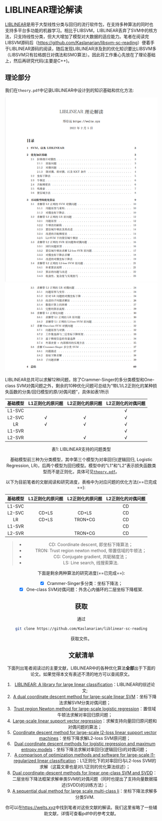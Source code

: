 # LIBLINEAR理论解读

[LIBLINEAR](https://www.csie.ntu.edu.tw/~cjlin/liblinear/)是用于大型线性分类与回归的流行软件包，在支持多种算法的同时也支持多平台多功能的机器学习。相比于LIBSVM，LIBLINEAR丢弃了SVM中的核方法，只支持线性分类，但大大增加了模型对大数据的适应能力。笔者在阅读完LIBSVM源码后（<https://github.com/Kaslanarian/libsvm-sc-reading>）便着手于LIBLINEAR源码的阅读，随后发现LIBLINEAR涉及到的优化知识要比LIBSVM多（LIBSVM只有拉格朗日对偶法和SMO算法）。因此将工作重心先放在了理论基础上，然后再研究代码(主要是C++)。

## 理论部分

我们在`theory.pdf`中记录LIBLINEAR中设计到的知识基础和优化方法:

<img src="src/1.png" alt="1" style="zoom: 80%;" />

<img src="src/2.png" alt="1" style="zoom: 80%;" />

LIBLINEAR总共可以求解12种问题，除了Crammer-Singer的多分类模型和One-class SVM对偶问题之外，剩余的10种优化问题可总结为“带L1/L2正则化的某种损失函数的分类/回归模型的原/对偶问题”，具体如表1所示

| 基础模型 | L1正则化的原问题 | L2正则化的原问题 | L2正则化的对偶问题 |
| :------: | :--------------: | :--------------: | :----------------: |
|  L1-SVC  |                  |                  |         √          |
|  L2-SVC  |        √         |        √         |         √          |
|    LR    |        √         |        √         |         √          |
|  L1-SVR  |                  |                  |         √          |
|  L2-SVR  |                  |        √         |         √          |

<center>表1: LIBLINEAR支持的问题类型

基础模型前三种为分类模型，其中第三个模型为对率回归(逻辑回归, Logistic Regression, LR)，后两个模型为回归模型。模型中的"L1"和"L2"表示损失函数类型而不是正则化，具体可见[`theory.pdf`](./theory.pdf)。

以下为目前笔者的文献阅读和研究进度，表格中为对应问题的优化方法(==已完成==):

| 基础模型 | L1正则化的原问题 | L2正则化的原问题 | L2正则化的对偶问题 |
| :------: | :--------------: | :--------------: | :----------------: |
|  L1-SVC  |                  |                  |         CD         |
|  L2-SVC  |      CD+LS       |      CD+LS       |         CD         |
|    LR    |      CD+LS       |     TRON+CG      |         CD         |
|  L1-SVR  |                  |                  |         CD         |
|  L2-SVR  |                  |     TRON+CG      |         CD         |

> - CD: Coordinate descent, 即坐标下降算法；
> - TRON: Trust region newton method, 带置信域的牛顿法；
> - CG: Conjugate gradient, 共轭梯度法；
> - LS: Line search, 线搜索算法.

下面是剩余两种算法的研究进度(==已完成==):

- [x] Crammer-Singer多分类：坐标下降法；
- [x] One-class SVM对偶问题：外贪心内循环的二层坐标下降框架.

## 获取

通过

```bash
git clone https://github.com/Kaslanarian/liblinear-sc-reading
```

获取文件。

## 文献清单

下面列出笔者阅读过的主要文献，LIBLINEAR中的各种优化算法**全部**出于下面的论文。如果觉得本文有表述不清的地方可以查阅原文。

1. [LIBLINEAR: A library for large linear classification](https://www.jmlr.org/papers/volume9/fan08a/fan08a.pdf)：LIBLINEAR的综述论文;
2. [A dual coordinate descent method for large-scale linear SVM](https://dl.acm.org/doi/abs/10.1145/1390156.1390208)：坐标下降法求解SVM分类对偶问题；
3. [Trust region Newton method for large-scale logistic regression](https://www.jmlr.org/papers/volume9/lin08b/lin08b.pdf)：置信域牛顿法求解对率回归原问题；
4. [Large-scale linear support vector regression](https://www.jmlr.org/papers/volume13/ho12a/ho12a.pdf)：求解支持向量回归原问题和对偶问题的算法；
5. [Coordinate descent method for large-scale l2-loss linear support vector machines](https://www.jmlr.org/papers/volume9/chang08a/chang08a.pdf)：坐标下降求解L2-loss SVM原问题；
6. [Dual coordinate descent methods for logistic regression and maximum entropy models](https://link.springer.com/article/10.1007/s10994-010-5221-8)：坐标下降法求解对率回归(逻辑回归)的对偶问题；
7. [A comparison of optimization methods and software for large-scale l1-regularized linear classification](https://www.jmlr.org/papers/volume11/yuan10c/yuan10c.pdf)：L1正则化下的对率回归与L2-loss SVM的求解（这篇文章也是对L1正则的优化算法综述）；
4. [Dual coordinate-descent methods for linear one-class SVM and SVDD](https://epubs.siam.org/doi/abs/10.1137/1.9781611976236.21)：二层坐标下降法框架求解单类SVM的对偶问题（同时也提出了支持向量数据描述(SVDD)的训练方法）；
4. [A sequential dual method for large scale multi-class li](https://dl.acm.org/doi/abs/10.1145/1401890.1401942)：坐标下降法求解多分类SVM.

你可以在<https://welts.xyz>中找到笔者对这些文献的解读。我们这里省略了一些辅助文献，详情可查看pdf中的参考文献。
